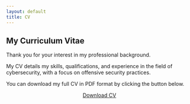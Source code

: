 ```yaml
---
layout: default
title: CV
---
```


## My Curriculum Vitae

Thank you for your interest in my professional background.

My CV details my skills, qualifications, and experience in the field of cybersecurity, with a focus on offensive security practices.

You can download my full CV in PDF format by clicking the button below.

<p align="center">
<a href="/MyCV/JingXianChing_CV.pdf" download class="button">Download CV</a>
</p>

